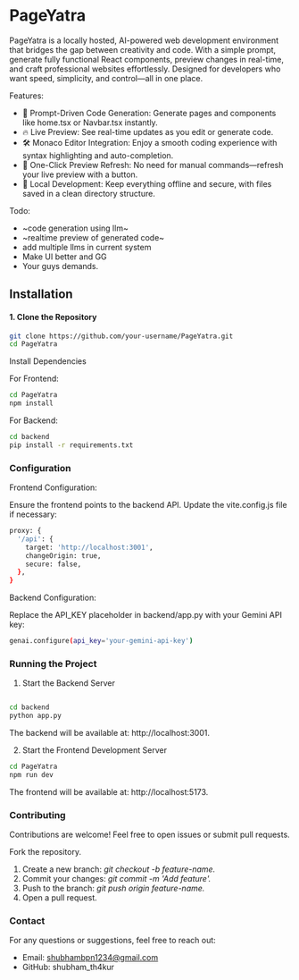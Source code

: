 # PageYatra
PageYatra is a locally hosted, AI-powered web development environment that bridges the gap between creativity and code. With a simple prompt, generate fully functional React components, preview changes in real-time, and craft professional websites effortlessly. Designed for developers who want speed, simplicity, and control—all in one place.

Features:

- 🌟 Prompt-Driven Code Generation: Generate pages and components like home.tsx or Navbar.tsx instantly.
- 🔥 Live Preview: See real-time updates as you edit or generate code.
- 🛠️ Monaco Editor Integration: Enjoy a smooth coding experience with syntax highlighting and auto-completion.
- 🚀 One-Click Preview Refresh: No need for manual commands—refresh your live preview with a button.
- 💾 Local Development: Keep everything offline and secure, with files saved in a clean directory structure.



Todo:
-  ~code generation using llm~
- ~realtime preview of generated code~
- add multiple llms in current system
- Make UI better and GG 
- Your guys demands.

## Installation

#### 1. Clone the Repository
```bash
git clone https://github.com/your-username/PageYatra.git
cd PageYatra

```

Install Dependencies

For Frontend:
```bash
cd PageYatra
npm install
```

For Backend:

```bash
cd backend
pip install -r requirements.txt
```

### Configuration
Frontend Configuration:

Ensure the frontend points to the backend API.
Update the vite.config.js file if necessary:
```bash
proxy: {
  '/api': {
    target: 'http://localhost:3001',
    changeOrigin: true,
    secure: false,
  },
}
```
Backend Configuration:

Replace the API_KEY placeholder in backend/app.py with your Gemini API key:
```bash
genai.configure(api_key='your-gemini-api-key')
```
### Running the Project

1. Start the Backend Server
```bash

cd backend
python app.py
```
The backend will be available at: http://localhost:3001.

2. Start the Frontend Development Server
```bash
cd PageYatra
npm run dev
```
The frontend will be available at: http://localhost:5173.

### Contributing
Contributions are welcome! Feel free to open issues or submit pull requests.

Fork the repository.
1. Create a new branch: *git checkout -b feature-name.*
2. Commit your changes: *git commit -m 'Add feature'.*
3. Push to the branch: *git push origin feature-name.*
4. Open a pull request.

### Contact
For any questions or suggestions, feel free to reach out:

- Email: shubhambpn1234@gmail.com
- GitHub: shubham_th4kur
